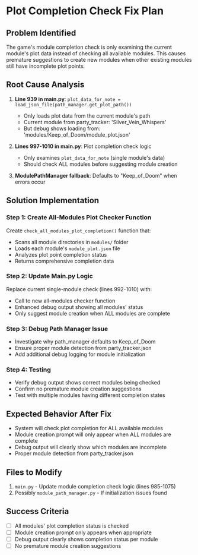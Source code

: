 # Plot Completion Check Fix Plan

## Problem Identified
The game's module completion check is only examining the current module's plot data instead of checking all available modules. This causes premature suggestions to create new modules when other existing modules still have incomplete plot points.

## Root Cause Analysis
1. **Line 939 in main.py**: `plot_data_for_note = load_json_file(path_manager.get_plot_path())`
   - Only loads plot data from the current module's path
   - Current module from party_tracker: 'Silver_Vein_Whispers'
   - But debug shows loading from: 'modules/Keep_of_Doom/module_plot.json'

2. **Lines 997-1010 in main.py**: Plot completion check logic
   - Only examines `plot_data_for_note` (single module's data)
   - Should check ALL modules before suggesting module creation

3. **ModulePathManager fallback**: Defaults to "Keep_of_Doom" when errors occur

## Solution Implementation

### Step 1: Create All-Modules Plot Checker Function
Create `check_all_modules_plot_completion()` function that:
- Scans all module directories in `modules/` folder
- Loads each module's `module_plot.json` file  
- Analyzes plot point completion status
- Returns comprehensive completion data

### Step 2: Update Main.py Logic
Replace current single-module check (lines 992-1010) with:
- Call to new all-modules checker function
- Enhanced debug output showing all modules' status
- Only suggest module creation when ALL modules are complete

### Step 3: Debug Path Manager Issue
- Investigate why path_manager defaults to Keep_of_Doom
- Ensure proper module detection from party_tracker.json
- Add additional debug logging for module initialization

### Step 4: Testing
- Verify debug output shows correct modules being checked
- Confirm no premature module creation suggestions
- Test with multiple modules having different completion states

## Expected Behavior After Fix
- System will check plot completion for ALL available modules
- Module creation prompt will only appear when ALL modules are complete
- Debug output will clearly show which modules are incomplete
- Proper module detection from party_tracker.json

## Files to Modify
1. `main.py` - Update module completion check logic (lines 985-1075)
2. Possibly `module_path_manager.py` - If initialization issues found

## Success Criteria
- [ ] All modules' plot completion status is checked
- [ ] Module creation prompt only appears when appropriate
- [ ] Debug output clearly shows completion status per module
- [ ] No premature module creation suggestions